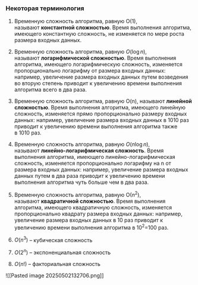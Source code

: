 ### Некоторая терминология
1. Временную сложность алгоритма, равную O(1), называют **константной сложностью**. Время выполнения алгоритма, имеющего константную сложность, не изменяется по мере роста размера входных данных.

2. Временную сложность алгоритма, равную $O(\log{⁡n})$, называют **логарифмической сложностью**. Время выполнения алгоритма, имеющего логарифмическую сложность, изменяется пропорционально логарифму от размера входных данных: например, увеличение размера входных данных путем возведения во вторую степень приводит к увеличению времени выполнения алгоритма всего в два раза.

3. Временную сложность алгоритма, равную O(n), называют **линейной сложностью**. Время выполнения алгоритма, имеющего линейную сложность, изменяется прямо пропорционально размеру входных данных: например, увеличение размера входных данных в 1010 раз приводит к увеличению времени выполнения алгоритма также в 1010 раз.

4. Временную сложность алгоритма, равную $O(n\log⁡{n})$, называют **линейно-логарифмическая сложность**. Время выполнения алгоритма, имеющего линейно-логарифмическая сложность, изменяется пропорционально логарифму на n от размера входных данных: например, увеличение размера входных данных путем в два раза приводит к увеличению времени выполнения алгоритма чуть больше чем в два раза.

5. Временную сложность алгоритма, равную O($n ^ 2$), называют **квадратичной сложностью**. Время выполнения алгоритма, имеющего квадратичную сложность, изменяется пропорционально квадрату размера входных данных: например, увеличение размера входных данных в 10 раз приводит к увеличению времени выполнения алгоритма в $10 ^ 2$=100 раз.

6. $O(n^3)$ – кубическая сложность

7. $O(2^n)$ – экспоненциальная сложность

8. $O(n!)$ – факториальная сложность

![[Pasted image 20250502132706.png]]